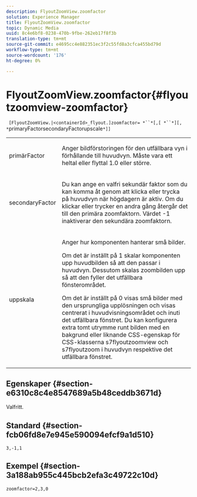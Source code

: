 ```yaml
---
description: FlyoutZoomView.zoomfactor
solution: Experience Manager
title: FlyoutZoomView.zoomfactor
topic: Dynamic Media
uuid: 8c4e6bf8-0238-470b-9fbe-262eb17f8f3b
translation-type: tm+mt
source-git-commit: e4695cc4e882351ec3f2c55fd8a3cfca455bd79d
workflow-type: tm+mt
source-wordcount: '176'
ht-degree: 0%

---
```



# FlyoutZoomView.zoomfactor{#flyoutzoomview-zoomfactor}

` [FlyoutZoomView.|<containerId>_flyout.]zoomfactor= *``*[,[ *``*][, *`primaryFactorsecondaryFactorupscale`*]]`

<table id="table_9B98C97485DD4DEB8A6ECBCE8DF6B886"> 
 <tbody> 
  <tr> 
   <td colname="col1"> <p> <span class="codeph"> <span class="varname"> primärFactor</span> </span> </p> </td> 
   <td colname="col2"> <p> Anger bildförstoringen för den utfällbara vyn i förhållande till huvudvyn. Måste vara ett heltal eller flyttal <span class="codeph"> 1.0</span> eller större. </p> </td> 
  </tr> 
  <tr> 
   <td colname="col1"> <p> <span class="codeph"> <span class="varname"> secondaryFactor</span> </span> </p> </td> 
   <td colname="col2"> <p> Du kan ange en valfri sekundär faktor som du kan komma åt genom att klicka eller trycka på huvudvyn när högdagern är aktiv. Om du klickar eller trycker en andra gång återgår det till den primära zoomfaktorn. Värdet <span class="codeph"> -1</span> inaktiverar den sekundära zoomfaktorn. </p> </td> 
  </tr> 
  <tr> 
   <td colname="col1"> <p><span class="codeph"><span class="varname"> uppskala</span></span> </p> </td> 
   <td colname="col2"> <p>Anger hur komponenten hanterar små bilder. </p> <p>Om det är inställt på <span class="codeph"> 1</span> skalar komponenten upp huvudbilden så att den passar i huvudvyn. Dessutom skalas zoombilden upp så att den fyller det utfällbara fönsterområdet. </p> <p>Om det är inställt på <span class="codeph"> 0</span> visas små bilder med den ursprungliga upplösningen och visas centrerat i huvudvisningsområdet och inuti det utfällbara fönstret. Du kan konfigurera extra tomt utrymme runt bilden med en bakgrund eller liknande CSS-egenskap för CSS-klasserna <span class="codeph"> s7flyoutzoomview</span> och <span class="codeph"> s7flyoutzoom</span> i huvudvyn respektive det utfällbara fönstret. </p> </td> 
  </tr> 
 </tbody> 
</table>

## Egenskaper {#section-e6310c8c4e8547689a5b48ceddb3671d}

Valfritt.

## Standard {#section-fcb06fd8e7e945e590094efcf9a1d510}

`3,-1,1`

## Exempel {#section-3a188ab955c445bcb2efa3c49722c10d}

`zoomfactor=2,3,0`
